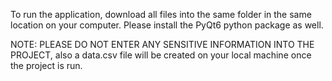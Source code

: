 To run the application, download all files into the same folder in the same location on your computer. Please install the PyQt6 python package as well.

NOTE: PLEASE DO NOT ENTER ANY SENSITIVE INFORMATION INTO THE PROJECT, also a data.csv file will be created on your local machine once the project is run.


